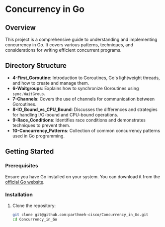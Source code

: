 # Concurrency in Go

## Overview

This project is a comprehensive guide to understanding and implementing concurrency in Go. It covers various patterns, techniques, and considerations for writing efficient concurrent programs.

## Directory Structure

- **4-First_Goroutine**: Introduction to Goroutines, Go's lightweight threads, and how to create and manage them.
- **6-Waitgroups**: Explains how to synchronize Goroutines using `sync.WaitGroup`.
- **7-Channels**: Covers the use of channels for communication between Goroutines.
- **8-IO_Bound_vs_CPU_Bound**: Discusses the differences and strategies for handling I/O-bound and CPU-bound operations.
- **9-Race_Conditions**: Identifies race conditions and demonstrates techniques to prevent them.
- **10-Concurrency_Patterns**: Collection of common concurrency patterns used in Go programming.

## Getting Started

### Prerequisites

Ensure you have Go installed on your system. You can download it from the [official Go website](https://golang.org/dl/).

### Installation

1. Clone the repository:
   ```bash
   git clone git@github.com:parthmeh-cisco/Concurrency_in_Go.git
   cd Concurrency_in_Go
